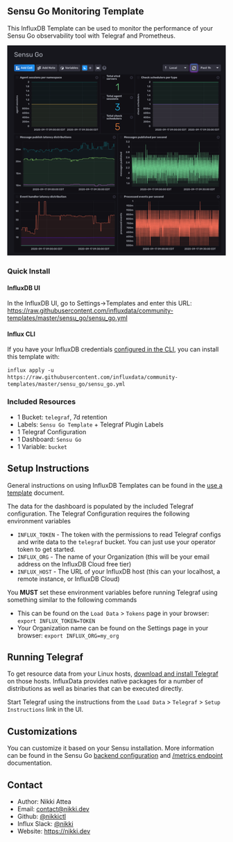 ## Sensu Go Monitoring Template

This InfluxDB Template can be used to monitor the performance of your Sensu Go observability tool with Telegraf and Prometheus.

![Sensu Go Dashboard Screenshot](sensu_go_dashboard.png)

### Quick Install

#### InfluxDB UI

In the InfluxDB UI, go to Settings->Templates and enter this URL: https://raw.githubusercontent.com/influxdata/community-templates/master/sensu_go/sensu_go.yml

#### Influx CLI

If you have your InfluxDB credentials [configured in the CLI](https://v2.docs.influxdata.com/v2.0/reference/cli/influx/config/), you can install this template with:

```
influx apply -u https://raw.githubusercontent.com/influxdata/community-templates/master/sensu_go/sensu_go.yml
```

### Included Resources

- 1 Bucket: `telegraf`, 7d retention
- Labels: `Sensu Go Template` + Telegraf Plugin Labels
- 1 Telegraf Configuration
- 1 Dashboard: `Sensu Go`
- 1 Variable: `bucket`

## Setup Instructions

  General instructions on using InfluxDB Templates can be found in the [use a template](../docs/use_a_template.md) document.
    
  The data for the dashboard is populated by the included Telegraf configuration. The Telegraf Configuration requires the following environment variables
    
  - `INFLUX_TOKEN` - The token with the permissions to read Telegraf configs and write data to the `telegraf` bucket. You can just use your operator token to get started.
  - `INFLUX_ORG` - The name of your Organization (this will be your email address on the InfluxDB Cloud free tier)
  - `INFLUX_HOST` - The URL of your InfluxDB host (this can your localhost, a remote instance, or InfluxDB Cloud)

  You **MUST** set these environment variables before running Telegraf using something similar to the following commands
    
  - This can be found on the `Load Data` > `Tokens` page in your browser: `export INFLUX_TOKEN=TOKEN`
  - Your Organization name can be found on the Settings page in your browser: `export INFLUX_ORG=my_org`

## Running Telegraf

  To get resource data from your Linux hosts, [download and install Telegraf](https://portal.influxdata.com/downloads/) on those hosts. InfluxData provides native packages for a number of distributions as well as binaries that can be executed directly.

  Start Telegraf using the instructions from the `Load Data` > `Telegraf` > `Setup Instructions` link in the UI.

## Customizations

You can customize it based on your Sensu installation. More information can be found in the Sensu Go [backend configuration](https://docs.sensu.io/sensu-go/latest/observability-pipeline/observe-schedule/backend/#configuration-summary) and [/metrics endpoint](https://docs.sensu.io/sensu-go/latest/api/metrics) documentation.

## Contact

- Author: Nikki Attea
- Email: contact@nikki.dev
- Github: [@nikkictl](https://github.com/nikkictl)
- Influx Slack: [@nikki](https://influxdata.com/slack)
- Website: https://nikki.dev